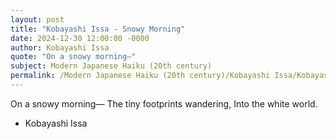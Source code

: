 ```yaml
---
layout: post
title: "Kobayashi Issa - Snowy Morning"
date: 2024-12-30 12:00:00 -0000
author: Kobayashi Issa
quote: "On a snowy morning—"
subject: Modern Japanese Haiku (20th century)
permalink: /Modern Japanese Haiku (20th century)/Kobayashi Issa/Kobayashi Issa - Snowy Morning
---
```


On a snowy morning—
The tiny footprints wandering, 
Into the white world.

- Kobayashi Issa
